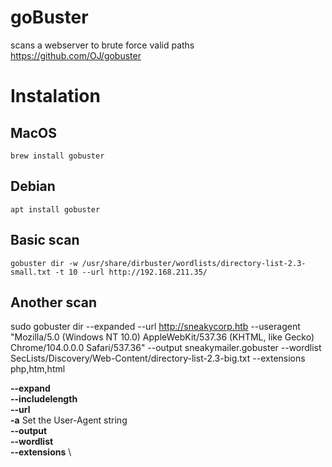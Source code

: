 # goBuster
scans a webserver to brute force valid paths \
https://github.com/OJ/gobuster
# Instalation
## MacOS
    brew install gobuster
## Debian
    apt install gobuster

## Basic scan
    gobuster dir -w /usr/share/dirbuster/wordlists/directory-list-2.3-small.txt -t 10 --url http://192.168.211.35/

## Another scan
sudo gobuster dir --expanded --url http://sneakycorp.htb --useragent "Mozilla/5.0 (Windows NT 10.0) AppleWebKit/537.36 (KHTML, like Gecko) Chrome/104.0.0.0 Safari/537.36" --output sneakymailer.gobuster --wordlist SecLists/Discovery/Web-Content/directory-list-2.3-big.txt --extensions php,htm,html

**--expand** \
**--includelength** \
**--url** \
**-a** Set the User-Agent string \
**--output** \
**--wordlist** \
**--extensions** \

